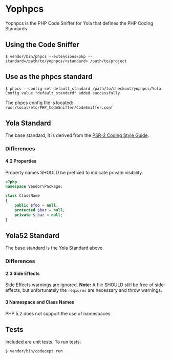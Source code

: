 # Yophpcs

Yophpcs is the PHP Code Sniffer for Yola that defines the PHP Coding Standards

## Using the Code Sniffer

```
$ vendor/bin/phpcs --extensions=php --standard=/path/to/yophpcs/<standard> /path/to/project
```

## Use as the phpcs standard

```
$ phpcs --config-set default_standard /path/to/checkout/yophpcs/Yola
Config value "default_standard" added successfully
```

The phpcs config file is located:
`/usr/local/etc/PHP_CodeSniffer/CodeSniffer.conf`

## Yola Standard
The base standard, it is derived from the [PSR-2 Coding Style Guide](https://github.com/php-fig/fig-standards/blob/master/accepted/PSR-2-coding-style-guide.md).

### Differences

#### 4.2 Properties

Property names SHOULD be prefixed to indicate private visibility.

```php
<?php
namespace Vendor\Package;

class ClassName
{
    public $foo = null;
    protected $bar = null;
    private $_baz = null;
}
```

## Yola52 Standard
The base standard is the Yola Standard above.

### Differences

#### 2.3 Side Effects
Side Effects warnings are ignored. **Note:** A file SHOULD still be free of side-effects, but unfortunately the `reqiures` are necessary and throw warnings.

#### 3 Namespace and Class Names
PHP 5.2 does not support the use of namespaces.

## Tests
Included are unit tests. To run tests:

```
$ vendor/bin/codecept run
```
